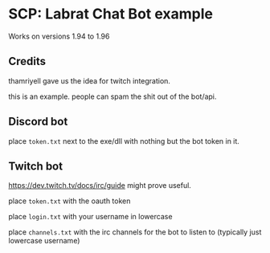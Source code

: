 # SCP: Labrat Chat Bot example

Works on versions 1.94 to 1.96

## Credits

thamriyell gave us the idea for twitch integration.

this is an example. people can spam the shit out of the bot/api.

## Discord bot

place `token.txt` next to the exe/dll with nothing but the bot token in it.

## Twitch bot

https://dev.twitch.tv/docs/irc/guide might prove useful.

place `token.txt` with the oauth token

place `login.txt` with your username in lowercase

place `channels.txt` with the irc channels for the bot to listen to (typically just lowercase username)
